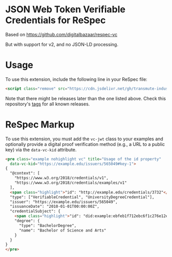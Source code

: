# JSON Web Token Verifiable Credentials for ReSpec

Based on https://github.com/digitalbazaar/respec-vc

But with support for v2, and no JSON-LD processing.


# Usage

To use this extension, include the following line in your ReSpec file:

```html
<script class="remove" src="https://cdn.jsdelivr.net/gh/transmute-industries/respec-vc@0.0.0/dist/main.js"></script>
```

Note that there might be releases later than the one listed above. 
Check this repository's [tags](https://github.com/transmute-industries/respec-vc/tags) 
for all known releases.

# ReSpec Markup

To use this extension, you must add the `vc-jwt` class to your examples
and optionally provide a digital proof verification method (e.g., 
a URL to a public key) via the `data-vc-kid` attribute.

```html
<pre class="example nohighlight vc" title="Usage of the id property"
  data-vc-kid="https://example.edu/issuers/565049#key-1">
{
  "@context": [
    "https://www.w3.org/2018/credentials/v1",
    "https://www.w3.org/2018/credentials/examples/v1"
  ],
  <span class="highlight">"id": "http://example.edu/credentials/3732"</span>,
  "type": ["VerifiableCredential", "UniversityDegreeCredential"],
  "issuer": "https://example.edu/issuers/565049",
  "issuanceDate": "2010-01-01T00:00:00Z",
  "credentialSubject": {
    <span class="highlight">"id": "did:example:ebfeb1f712ebc6f1c276e12ec21"</span>,
    "degree": {
      "type": "BachelorDegree",
      "name": "Bachelor of Science and Arts"
    }
  }
}
</pre>
```
